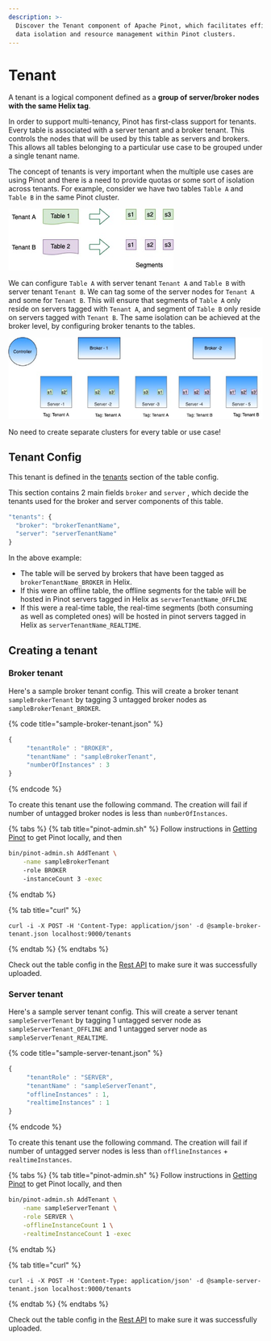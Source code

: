 ```yaml
---
description: >-
  Discover the Tenant component of Apache Pinot, which facilitates efficient
  data isolation and resource management within Pinot clusters.
---
```


# Tenant

A tenant is a logical component defined as a **group of server/broker nodes with the same Helix tag**. &#x20;

In order to support multi-tenancy, Pinot has first-class support for tenants. Every table is associated with a server tenant and a broker tenant. This controls the nodes that will be used by this table as servers and brokers. This allows all tables belonging to a particular use case to be grouped under a single tenant name.&#x20;

The concept of tenants is very important when the multiple use cases are using Pinot and there is a need to provide quotas or some sort of isolation across tenants. For example, consider we have two tables `Table A` and `Table B` in the same Pinot cluster.

![Defining tenants for tables](../../.gitbook/assets/TableTenant.jpg)

We can configure `Table A` with server tenant `Tenant A` and `Table B` with server tenant `Tenant B`. We can tag some of the server nodes for `Tenant A` and some for `Tenant B`. This will ensure that segments of `Table A` only reside on servers tagged with `Tenant A`, and segment of `Table B` only reside on servers tagged with `Tenant B`. The same isolation can be achieved at the broker level, by configuring broker tenants to the tables.

![Table isolation using tenants](../../.gitbook/assets/TenantIsolation.jpg)

&#x20;No need to create separate clusters for every table or use case!&#x20;

## Tenant Config

This tenant is defined in the [tenants](table.md#tenants) section of the table config.&#x20;

This section contains 2 main fields `broker` and `server` , which decide the tenants used for the broker and server components of this table.

```javascript
"tenants": {
  "broker": "brokerTenantName",
  "server": "serverTenantName"
}
```

In the above example:

* The table will be served by brokers that have been tagged as `brokerTenantName_BROKER` in Helix.
* If this were an offline table, the offline segments for the table will be hosted in Pinot servers tagged in Helix as `serverTenantName_OFFLINE`
* If this were a real-time table, the real-time segments (both consuming as well as completed ones) will be hosted in pinot servers tagged in Helix as `serverTenantName_REALTIME`.

## Creating a tenant

### Broker tenant

Here's a sample broker tenant config. This will create a broker tenant `sampleBrokerTenant` by tagging 3 untagged broker nodes as `sampleBrokerTenant_BROKER`.&#x20;

{% code title="sample-broker-tenant.json" %}
```javascript
{
     "tenantRole" : "BROKER",
     "tenantName" : "sampleBrokerTenant",
     "numberOfInstances" : 3
}
```
{% endcode %}

To create this tenant use the following command. The creation will fail if number of untagged broker nodes is less than `numberOfInstances`.

{% tabs %}
{% tab title="pinot-admin.sh" %}
Follow instructions in [Getting Pinot](../getting-started/running-pinot-locally.md#getting-pinot) to get Pinot locally, and then

```bash
bin/pinot-admin.sh AddTenant \
    -name sampleBrokerTenant 
    -role BROKER 
    -instanceCount 3 -exec
```
{% endtab %}

{% tab title="curl" %}
```
curl -i -X POST -H 'Content-Type: application/json' -d @sample-broker-tenant.json localhost:9000/tenants
```
{% endtab %}
{% endtabs %}

Check out the table config in the [Rest API](http://localhost:9000/help#!/Tenant/getAllTenants) to make sure it was successfully uploaded.&#x20;

### Server tenant

Here's a sample server tenant config. This will create a server tenant `sampleServerTenant` by tagging 1 untagged server node as `sampleServerTenant_OFFLINE` and 1 untagged server node as `sampleServerTenant_REALTIME`.&#x20;

{% code title="sample-server-tenant.json" %}
```javascript
{
     "tenantRole" : "SERVER",
     "tenantName" : "sampleServerTenant",
     "offlineInstances" : 1,
     "realtimeInstances" : 1
}
```
{% endcode %}

To create this tenant use the following command. The creation will fail if number of untagged server nodes is less than `offlineInstances` + `realtimeInstances`.

{% tabs %}
{% tab title="pinot-admin.sh" %}
Follow instructions in [Getting Pinot](../getting-started/running-pinot-locally.md#getting-pinot) to get Pinot locally, and then

```bash
bin/pinot-admin.sh AddTenant \
    -name sampleServerTenant \
    -role SERVER \
    -offlineInstanceCount 1 \
    -realtimeInstanceCount 1 -exec
```
{% endtab %}

{% tab title="curl" %}
```
curl -i -X POST -H 'Content-Type: application/json' -d @sample-server-tenant.json localhost:9000/tenants
```
{% endtab %}
{% endtabs %}

Check out the table config in the [Rest API](http://localhost:9000/help#!/Tenant/getAllTenants) to make sure it was successfully uploaded.&#x20;
